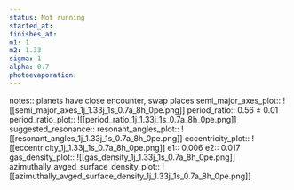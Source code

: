 ```yaml
---
status: Not running
started_at: 
finishes_at: 
m1: 1
m2: 1.33
sigma: 1
alpha: 0.7
photoevaporation: 
---
```


notes:: planets have close encounter, swap places
semi_major_axes_plot:: ![[semi_major_axes_1j_1.33j_1s_0.7a_8h_0pe.png]]
period_ratio:: 0.56 ± 0.01
period_ratio_plot:: ![[period_ratio_1j_1.33j_1s_0.7a_8h_0pe.png]]
suggested_resonance:: 
resonant_angles_plot:: ![[resonant_angles_1j_1.33j_1s_0.7a_8h_0pe.png]]
eccentricity_plot:: ![[eccentricity_1j_1.33j_1s_0.7a_8h_0pe.png]]
e1:: 0.006
e2:: 0.017
gas_density_plot:: ![[gas_density_1j_1.33j_1s_0.7a_8h_0pe.png]]
azimuthally_avged_surface_density_plot:: ![[azimuthally_avged_surface_density_1j_1.33j_1s_0.7a_8h_0pe.png]]
